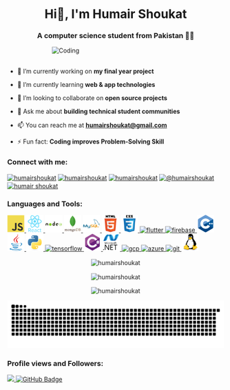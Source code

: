 <h1 align="center"> Hi👋, I'm Humair Shoukat </h1>
<h3 align="center"> A computer science student from Pakistan 👨‍💻 </h3>
<img align="right" alt="Coding" width="400" src="https://cdn.dribbble.com/users/1162077/screenshots/3848914/programmer.gif">
<br><br> 

- 🔭 I’m currently working on **my final year project**

- 🌱 I’m currently learning **web & app technologies**

- 🤝 I’m looking to collaborate on **open source projects**

- 💬 Ask me about **building technical student communities**

- 📫 You can reach me at **humairshoukat@gmail.com**

- ⚡ Fun fact: **Coding improves Problem-Solving Skill** 

<h3 align="left">Connect with me:</h3>
<p align="left">
<a href="https://twitter.com/humairshoukat" target="blank"><img align="center" src="https://raw.githubusercontent.com/rahuldkjain/github-profile-readme-generator/master/src/images/icons/Social/twitter.svg" alt="humairshoukat" height="30" width="40" /></a>
<a href="https://linkedin.com/in/humairshoukat" target="blank"><img align="center" src="https://raw.githubusercontent.com/rahuldkjain/github-profile-readme-generator/master/src/images/icons/Social/linked-in-alt.svg" alt="humairshoukat" height="30" width="40" /></a>
<a href="https://instagram.com/humairshoukat" target="blank"><img align="center" src="https://raw.githubusercontent.com/rahuldkjain/github-profile-readme-generator/master/src/images/icons/Social/instagram.svg" alt="humairshoukat" height="30" width="40" /></a>
<a href="https://medium.com/@humairshoukat" target="blank"><img align="center" src="https://raw.githubusercontent.com/rahuldkjain/github-profile-readme-generator/master/src/images/icons/Social/medium.svg" alt="@humairshoukat" height="30" width="40" /></a>
<a href="https://www.youtube.com/@humairshoukat" target="blank"><img align="center" src="https://raw.githubusercontent.com/rahuldkjain/github-profile-readme-generator/master/src/images/icons/Social/youtube.svg" alt="humair shoukat" height="30" width="40" /></a>
</p>

<h3 align="left">Languages and Tools:</h3> 
<p align="left">
<a href="https://developer.mozilla.org/en-US/docs/Web/JavaScript" target="_blank" rel="noreferrer"> <img src="https://raw.githubusercontent.com/devicons/devicon/master/icons/javascript/javascript-original.svg" alt="javascript" width="40" height="40"/> </a> 
<a href="https://reactjs.org/" target="_blank" rel="noreferrer"> <img src="https://raw.githubusercontent.com/devicons/devicon/master/icons/react/react-original-wordmark.svg" alt="react" width="40" height="40"/> </a> 
<a href="https://nodejs.org" target="_blank" rel="noreferrer"> <img src="https://raw.githubusercontent.com/devicons/devicon/master/icons/nodejs/nodejs-original-wordmark.svg" alt="nodejs" width="40" height="40"/> </a>
<a href="https://www.mongodb.com/" target="_blank" rel="noreferrer"> <img src="https://raw.githubusercontent.com/devicons/devicon/master/icons/mongodb/mongodb-original-wordmark.svg" alt="mongodb" width="40" height="40"/> </a> 
<a href="https://www.mysql.com/" target="_blank" rel="noreferrer"> <img src="https://raw.githubusercontent.com/devicons/devicon/master/icons/mysql/mysql-original-wordmark.svg" alt="mysql" width="40" height="40"/> </a>  
<a href="https://www.w3.org/html/" target="_blank" rel="noreferrer"> <img src="https://raw.githubusercontent.com/devicons/devicon/master/icons/html5/html5-original-wordmark.svg" alt="html5" width="40" height="40"/> </a> 
<a href="https://www.w3schools.com/css/" target="_blank" rel="noreferrer"> <img src="https://raw.githubusercontent.com/devicons/devicon/master/icons/css3/css3-original-wordmark.svg" alt="css3" width="40" height="40"/> </a> 
<a href="https://flutter.dev" target="_blank" rel="noreferrer"> <img src="https://www.vectorlogo.zone/logos/flutterio/flutterio-icon.svg" alt="flutter" width="40" height="40"/> </a>
<a href="https://firebase.google.com/" target="_blank" rel="noreferrer"> <img src="https://www.vectorlogo.zone/logos/firebase/firebase-icon.svg" alt="firebase" width="40" height="40"/> </a> 
<a href="https://www.w3schools.com/cpp/" target="_blank" rel="noreferrer"> <img src="https://raw.githubusercontent.com/devicons/devicon/master/icons/cplusplus/cplusplus-original.svg" alt="cplusplus" width="40" height="40"/> </a> 
<a href="https://www.java.com" target="_blank" rel="noreferrer"> <img src="https://raw.githubusercontent.com/devicons/devicon/master/icons/java/java-original.svg" alt="java" width="40" height="40"/> </a> 
<a href="https://www.python.org" target="_blank" rel="noreferrer"> <img src="https://raw.githubusercontent.com/devicons/devicon/master/icons/python/python-original.svg" alt="python" width="40" height="40"/> </a> 
<a href="https://www.tensorflow.org" target="_blank" rel="noreferrer"> <img src="https://www.vectorlogo.zone/logos/tensorflow/tensorflow-icon.svg" alt="tensorflow" width="40" height="40"/> </a>
<a href="https://www.w3schools.com/cs/" target="_blank" rel="noreferrer"> <img src="https://raw.githubusercontent.com/devicons/devicon/master/icons/csharp/csharp-original.svg" alt="csharp" width="40" height="40"/> </a> 
<a href="https://dotnet.microsoft.com/" target="_blank" rel="noreferrer"> <img src="https://raw.githubusercontent.com/devicons/devicon/master/icons/dot-net/dot-net-original-wordmark.svg" alt="dotnet" width="40" height="40"/> </a>  
<a href="https://cloud.google.com" target="_blank" rel="noreferrer"> <img src="https://www.vectorlogo.zone/logos/google_cloud/google_cloud-icon.svg" alt="gcp" width="40" height="40"/> </a>
<a href="https://azure.microsoft.com/en-in/" target="_blank" rel="noreferrer"> <img src="https://www.vectorlogo.zone/logos/microsoft_azure/microsoft_azure-icon.svg" alt="azure" width="40" height="40"/> </a> 
<a href="https://git-scm.com/" target="_blank" rel="noreferrer"> <img src="https://www.vectorlogo.zone/logos/git-scm/git-scm-icon.svg" alt="git" width="40" height="40"/> </a> 
<a href="https://www.linux.org/" target="_blank" rel="noreferrer"> <img src="https://raw.githubusercontent.com/devicons/devicon/master/icons/linux/linux-original.svg" alt="linux" width="40" height="40"/> </a>
</p>

<p align="center"> <img align="center" src="https://github-readme-stats.vercel.app/api/top-langs?username=humairshoukat&show_icons=true&locale=en&layout=compact" alt="humairshoukat" /></p>

<p align="center">
<img align="center" src="https://github-readme-stats.vercel.app/api?username=humairshoukat&show_icons=true&locale=en" alt="humairshoukat"/>
</p>
<p align="center">
<img align="center" src="https://github-readme-streak-stats.herokuapp.com/?user=humairshoukat&" alt="humairshoukat"/>
</p>

<p align="center">
   <img src="https://github.com/Asmit2952/Asmit2952/blob/output/github-contribution-grid-snake.svg" alt="snake">
</p>

<h3 align="left">Profile views and Followers: </h3>
<a href="https://github.com/Meghna-DAS/github-profile-views-counter"> <img src="https://komarev.com/ghpvc/?username=humairshoukat&style=circle&color=red"> </a>
<a href="https://github.com/humairshoukat?tab=followers">
   <img src="https://img.shields.io/github/followers/humairshoukat?label=Followers&style=social" alt="GitHub Badge">
</a>

<!---
humairshoukat/humairshoukat is a ✨ special ✨ repository because its `README.md` (this file) appears on your GitHub profile.
You can click the Preview link to take a look at your changes.
--->  
